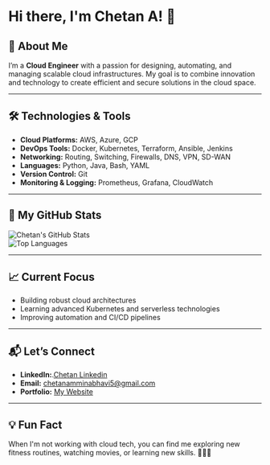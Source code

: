 # Hi there, I'm Chetan A! 👋

## 🚀 About Me

I’m a **Cloud Engineer** with a passion for designing, automating, and managing scalable cloud infrastructures. My goal is to combine innovation and technology to create efficient and secure solutions in the cloud space. 

---

## 🛠️ Technologies & Tools

- **Cloud Platforms:** AWS, Azure, GCP  
- **DevOps Tools:** Docker, Kubernetes, Terraform, Ansible, Jenkins
-  **Networking:** Routing, Switching, Firewalls, DNS, VPN, SD-WAN  
- **Languages:** Python, Java, Bash, YAML  
- **Version Control:** Git  
- **Monitoring & Logging:** Prometheus, Grafana, CloudWatch  

---

## 🌟 My GitHub Stats  

![Chetan's GitHub Stats](https://github-readme-stats.vercel.app/api?username=Chetan-CloudEngineer&show_icons=true&theme=radical)  
![Top Languages](https://github-readme-stats.vercel.app/api/top-langs/?username=Chetan-CloudEngineer&layout=compact&theme=radical)

---

## 📈 Current Focus

- Building robust cloud architectures  
- Learning advanced Kubernetes and serverless technologies  
- Improving automation and CI/CD pipelines  

---

## 📬 Let’s Connect

- **LinkedIn:**.[Chetan Linkedin](https://www.linkedin.com/in/chetanamminabhavi/)
- **Email:** chetanamminabhavi5@gmail.com 
- **Portfolio:** [My Website](https://www.your-portfolio-link.com)

---

## 💡 Fun Fact  

When I'm not working with cloud tech, you can find me exploring new fitness routines, watching movies, or learning new skills. 🎥🏋️‍♂️  
